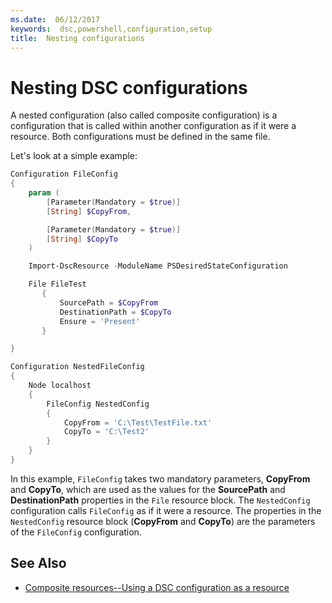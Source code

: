 ```yaml
---
ms.date:  06/12/2017
keywords:  dsc,powershell,configuration,setup
title:  Nesting configurations
---
```


# Nesting DSC configurations

A nested configuration (also called composite configuration) is a configuration that is called within another configuration as if it were a resource.
Both configurations must be defined in the same file.

Let's look at a simple example:

```powershell
Configuration FileConfig
{
    param (
        [Parameter(Mandatory = $true)]
        [String] $CopyFrom,

        [Parameter(Mandatory = $true)]
        [String] $CopyTo
    )

    Import-DscResource -ModuleName PSDesiredStateConfiguration

    File FileTest
       {
           SourcePath = $CopyFrom
           DestinationPath = $CopyTo
           Ensure = 'Present'
       }

}

Configuration NestedFileConfig
{
    Node localhost
    {
        FileConfig NestedConfig
        {
            CopyFrom = 'C:\Test\TestFile.txt'
            CopyTo = 'C:\Test2'
        }
    }
}
```

In this example, `FileConfig` takes two mandatory parameters,  **CopyFrom** and **CopyTo**,
which are used as the values for the **SourcePath** and **DestinationPath** properties in the `File` resource block.
The `NestedConfig` configuration calls `FileConfig` as if it were a resource.
The properties in the `NestedConfig` resource block (**CopyFrom** and **CopyTo**) are the parameters of the `FileConfig` configuration.

## See Also

- [Composite resources--Using a DSC configuration as a resource](../resources/authoringResourceComposite.md)